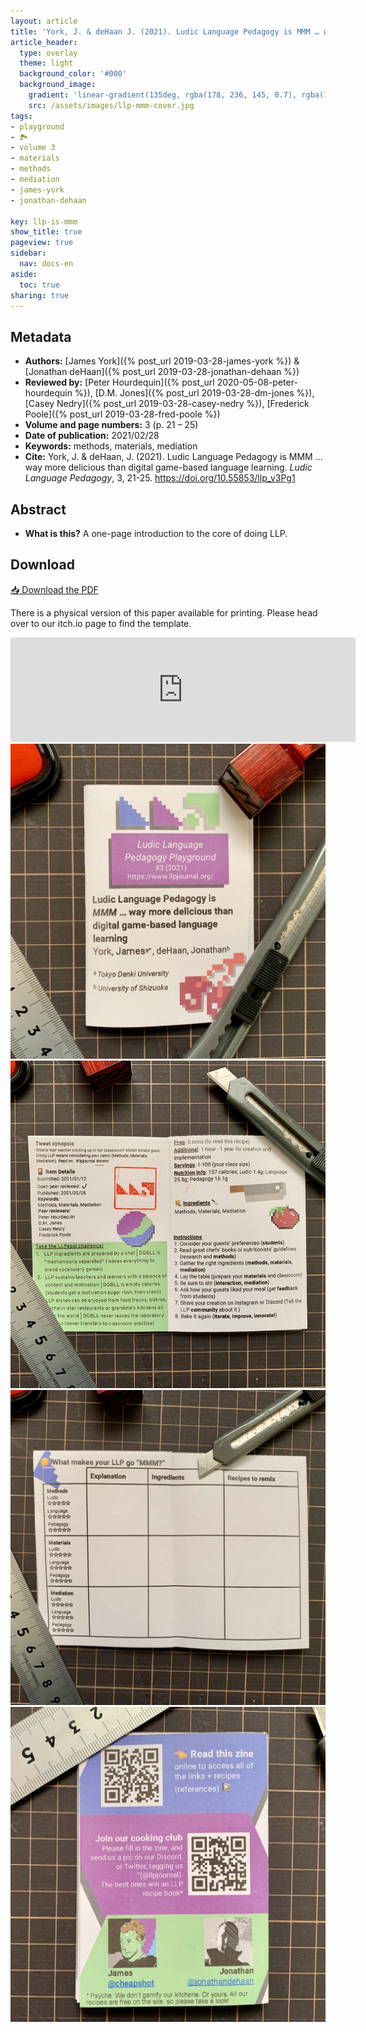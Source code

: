 ```yaml
---
layout: article
title: 'York, J. & deHaan J. (2021). Ludic Language Pedagogy is MMM … way more delicious than digital game-based language learning'
article_header:
  type: overlay
  theme: light
  background_color: '#000'
  background_image:
    gradient: 'linear-gradient(135deg, rgba(178, 236, 145, 0.7), rgba(147, 81, 182, 0.7))'
    src: /assets/images/llp-mmm-cover.jpg
tags:
- playground
- 🏞
- volume 3
- materials
- methods
- mediation
- james-york
- jonathan-dehaan

key: llp-is-mmm
show_title: true
pageview: true
sidebar:
  nav: docs-en
aside:
  toc: true
sharing: true
---
```


<meta name="citation_title" content="Ludic Language Pedagogy is MMM … way more delicious than digital game-based language learning">
<meta name="citation_author" content="York, James">
<meta name="citation_author" content="deHaan, Jonathan">
<meta name="citation_publication_date" content="2021/02/28">
<meta name="citation_journal_title" content="Ludic Language Pedagogy">
<meta name="citation_volume" content="3">
<meta name="citation_firstpage" content="21">
<meta name="citation_lastpage" content="25">
<meta name="citation_pdf_url" content="http://www.llpjournal.org/assets/publication-pdfs/j-york-j-dehaan-llp-is-mmm.pdf">


<!--more-->

## Metadata

- **Authors:** [James York]({% post_url 2019-03-28-james-york %}) & [Jonathan deHaan]({% post_url 2019-03-28-jonathan-dehaan %})
- **Reviewed by:** [Peter Hourdequin]({% post_url 2020-05-08-peter-hourdequin %}), [D.M. Jones]({% post_url 2019-03-28-dm-jones %}), [Casey Nedry]({% post_url 2019-03-28-casey-nedry %}), [Frederick Poole]({% post_url 2019-03-28-fred-poole %})
- **Volume and page numbers:** 3 (p. 21 – 25)
- **Date of publication:** 2021/02/28
- **Keywords:** methods, materials, mediation
- **Cite:** York, J. & deHaan, J. (2021). Ludic Language Pedagogy is MMM … way more delicious than digital game-based language learning. *Ludic Language Pedagogy*, 3, 21-25. https://doi.org/10.55853/llp_v3Pg1

## Abstract

- **What is this?** A one-page introduction to the core of doing LLP.

## Download

<a class="button button--action button--rounded button--lg" href="/assets/publication-pdfs/j-york-j-dehaan-llp-is-mmm.pdf"><i class="fas fa-file-download"></i> 📥 Download the PDF </a>

There is a physical version of this paper available for printing.
Please head over to our itch.io page to find the template.

<iframe frameborder="0" src="https://itch.io/embed/940342?linkback=true" width="552" height="167"><a href="https://llpjournal.itch.io/llp-zine-01">Ludic Language Pedagogy is MMM … way more delicious than digital game-based language learning by Ludic Language Pedagogy</a></iframe>


<img class="image image--lg" src="/assets/images/llp-mmm-front.jpg"/>
<img class="image image--lg" src="/assets/images/llp-mmm-cover.jpg"/>
<img class="image image--lg" src="/assets/images/llp-mmm-write.jpg"/>
<img class="image image--lg" src="/assets/images/llp-mmm-back.jpg"/>